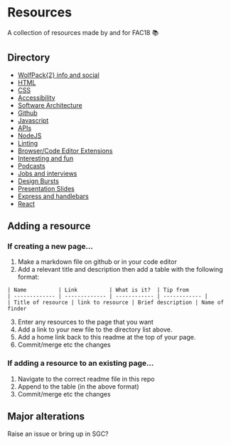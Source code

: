 # Resources

A collection of resources made by and for FAC18 📚

## Directory

* [WolfPack{2} info and social](./directory/wolfpack{2}.md)
* [HTML](./directory/html.md)
* [CSS](./directory/css.md)
* [Accessibility](./directory/a11y.md)
* [Software Architecture](./directory/architecture.md)
* [Github](./directory/github.md)
* [Javascript](./directory/javascript.md)
* [APIs](./directory/api.md)
* [NodeJS](./directory/node.md)
* [Linting](./directory/linting.md)
* [Browser/Code Editor Extensions](./directory/extensions.md)
* [Interesting and fun](./directory/interesting.md)
* [Podcasts](./directory/podcasts.md)
* [Jobs and interviews](./directory/jobs.md)
* [Design Bursts](https://github.com/foundersandcoders/design-bursts)
* [Presentation Slides](./directory/slides.md)
* [Express and handlebars](./express.md)
* [React](https://github.com/fac18/resources/blob/master/directory/react.md)

## Adding a resource

### If creating a new page...
1. Make a markdown file on github or in your code editor
2. Add a relevant title and description then add a table with the following format:

```
| Name          | Link          | What is it?  | Tip from
| ------------- | ------------- | ------------ | ------------ |
| Title of resource | link to resource | Brief description | Name of finder
```

3. Enter any resources to the page that you want
4. Add a link to your new file to the directory list above.
5. Add a home link back to this readme at the top of your page. 
6. Commit/merge etc the changes


### If adding a resource to an existing page...
1. Navigate to the correct readme file in this repo
2. Append to the table (in the above format)
3. Commit/merge etc the changes

## Major alterations

Raise an issue or bring up in SGC?





 
 
 
  





  




